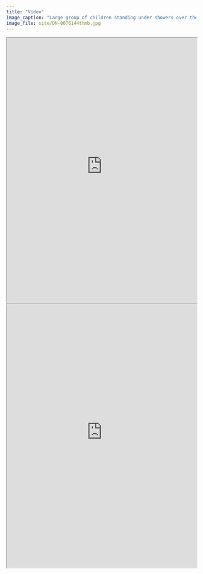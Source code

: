 ```yaml
---
title: "Video"
image_caption: "Large group of children standing under showers over the street."
image_file: site/DN-0076144thmb.jpg
---
```




<section class="section">
<div class="container">
<div class="box has-text-centered is-wide">
<div class="content">
<iframe src="https://dc.library.northwestern.edu/embedded-viewer/https%3A%2F%2Fapi.dc.library.northwestern.edu%2Fapi%2Fv2%2Fworks%2Fe867300f-269a-424e-b453-31068b8fbe47%3Fas%3Diiif" title="Project Overview and Interview with Leigh Bienen, Project Director" width="100%" height="700"></iframe>
</div>
</div>
</section>

<section class="section">
<div class="container">
<div class="box has-text-centered is-wide">
<div class="content">
<iframe src="https://dc.library.northwestern.edu/embedded-viewer/https%3A%2F%2Fapi.dc.library.northwestern.edu%2Fapi%2Fv2%2Fworks%2F49d78dce-0372-4383-967b-b675b48bf7cb%3Fas%3Diiif" title="A Discussion on Libraries and Technology" width="100%" height="700"></iframe> 

</div>
</div>
</section>

